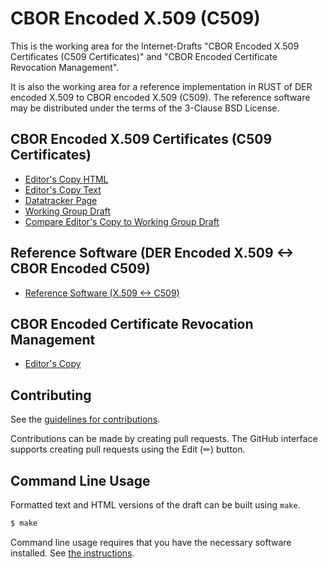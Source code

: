 # CBOR Encoded X.509 (C509)

This is the working area for the Internet-Drafts "CBOR Encoded X.509 Certificates (C509 Certificates)" and "CBOR Encoded Certificate Revocation Management".

It is also the working area for a reference implementation in RUST of DER encoded X.509 to CBOR encoded X.509 (C509). The reference software may be distributed under the terms of the 3-Clause BSD License.

## CBOR Encoded X.509 Certificates (C509 Certificates)

* [Editor's Copy HTML](https://cose-wg.github.io/CBOR-certificates/#go.draft-ietf-cose-cbor-encoded-cert.html)
* [Editor's Copy Text](https://cose-wg.github.io/CBOR-certificates/#go.draft-ietf-cose-cbor-encoded-cert.txt)
* [Datatracker Page](https://datatracker.ietf.org/doc/draft-ietf-cose-cbor-encoded-cert)
* [Working Group Draft](https://datatracker.ietf.org/doc/html/draft-ietf-cose-cbor-encoded-cert)
* [Compare Editor's Copy to Working Group Draft](https://cose-wg.github.io/CBOR-certificates/#go.draft-ietf-cose-cbor-encoded-cert.diff)

## Reference Software (DER Encoded X.509 <-> CBOR Encoded C509)

* [Reference Software (X.509 <-> C509)](https://github.com/cose-wg/CBOR-certificates/tree/master/c509_demo_impl)

## CBOR Encoded Certificate Revocation Management

* [Editor's Copy](https://cose-wg.github.io/CBOR-certificates/#go.draft-cose-cbor-revocation-management.html)
<!--
* [Datatracker Page](https://datatracker.ietf.org/doc/draft-cose-cbor-revocation-management)
* [Individual Draft](https://datatracker.ietf.org/doc/html/draft-cose-cbor-revocation-management)
* [Compare Editor's Copy to Individual Draft](https://cose-wg.github.io/CBOR-certificates/#go.draft-cose-cbor-revocation-management.diff)
-->

## Contributing

See the
[guidelines for contributions](https://github.com/cose-wg/CBOR-certificates/blob/master/CONTRIBUTING.md).

Contributions can be made by creating pull requests.
The GitHub interface supports creating pull requests using the Edit (✏) button.


## Command Line Usage

Formatted text and HTML versions of the draft can be built using `make`.

```sh
$ make
```

Command line usage requires that you have the necessary software installed.  See
[the instructions](https://github.com/martinthomson/i-d-template/blob/main/doc/SETUP.md).

